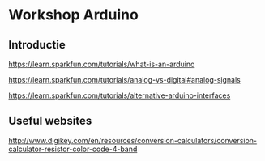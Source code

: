 # Workshop Arduino

## Introductie

https://learn.sparkfun.com/tutorials/what-is-an-arduino

https://learn.sparkfun.com/tutorials/analog-vs-digital#analog-signals

https://learn.sparkfun.com/tutorials/alternative-arduino-interfaces

## Useful websites

http://www.digikey.com/en/resources/conversion-calculators/conversion-calculator-resistor-color-code-4-band
